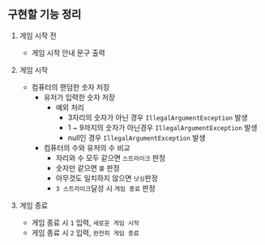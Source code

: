 ## 구현할 기능 정리

1. 게임 시작 전
    - 게임 시작 안내 문구 출력

2. 게임 시작
    - 컴퓨터의 랜덤한 숫자 저장
        - 유저가 입력한 숫자 저장
            - 예외 처리
                - 3자리의 숫자가 아닌 경우 `IllegalArgumentException` 발생
                - 1 ~ 9까지의 숫자가 아닌경우 `IllegalArgumentException` 발생
                - null인 경우 `IllegalArgumentException` 발생
        - 컴퓨터의 수와 유저의 수 비교
            - 자리와 수 모두 같으면 `스트라이크` 판정
            - 숫자만 같으면 `볼` 판정
            - 아무것도 일치하지 않으면 `낫싱`판정
            - `3 스트라이크`달성 시 `게임 종료` 판정

3. 게임 종료
    - 게임 종료 시 `1` 입력, `새로운 게임 시작`
    - 게임 종료 시 `2` 입력, `완전히 게임 종료`